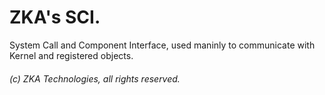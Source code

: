 # ZKA's SCI.

System Call and Component Interface, used maninly to communicate with Kernel and registered objects.

###### (c) ZKA Technologies, all rights reserved.
